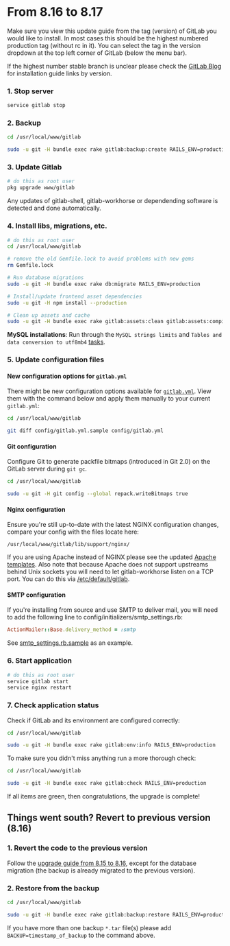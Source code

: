 # From 8.16 to 8.17

Make sure you view this update guide from the tag (version) of GitLab you would
like to install. In most cases this should be the highest numbered production
tag (without rc in it). You can select the tag in the version dropdown at the
top left corner of GitLab (below the menu bar).

If the highest number stable branch is unclear please check the
[GitLab Blog](https://about.gitlab.com/blog/archives.html) for installation
guide links by version.

### 1. Stop server

```bash
service gitlab stop
```

### 2. Backup

```bash
cd /usr/local/www/gitlab

sudo -u git -H bundle exec rake gitlab:backup:create RAILS_ENV=production
```

### 3. Update Gitlab

```bash
# do this as root user
pkg upgrade www/gitlab
```
Any updates of gitlab-shell, gitlab-workhorse or dependending software is detected and done automatically.

### 4. Install libs, migrations, etc.

```bash
# do this as root user
cd /usr/local/www/gitlab

# remove the old Gemfile.lock to avoid problems with new gems
rm Gemfile.lock

# Run database migrations
sudo -u git -H bundle exec rake db:migrate RAILS_ENV=production

# Install/update frontend asset dependencies
sudo -u git -H npm install --production

# Clean up assets and cache
sudo -u git -H bundle exec rake gitlab:assets:clean gitlab:assets:compile cache:clear RAILS_ENV=production
```

**MySQL installations**: Run through the `MySQL strings limits` and `Tables and data conversion to utf8mb4` [tasks](../install/database_mysql.md).


### 5. Update configuration files

#### New configuration options for `gitlab.yml`

There might be new configuration options available for [`gitlab.yml`][yaml]. View them with the command below and apply them manually to your current `gitlab.yml`:

```sh
cd /usr/local/www/gitlab

git diff config/gitlab.yml.sample config/gitlab.yml
```

#### Git configuration

Configure Git to generate packfile bitmaps (introduced in Git 2.0) on
the GitLab server during `git gc`.

```sh
cd /usr/local/www/gitlab

sudo -u git -H git config --global repack.writeBitmaps true
```

#### Nginx configuration

Ensure you're still up-to-date with the latest NGINX configuration changes, compare your config with the files locate here:

`/usr/local/www/gitlab/lib/support/nginx/`

If you are using Apache instead of NGINX please see the updated [Apache templates].
Also note that because Apache does not support upstreams behind Unix sockets you
will need to let gitlab-workhorse listen on a TCP port. You can do this
via [/etc/default/gitlab].

[Apache templates]: https://gitlab.com/gitlab-org/gitlab-recipes/tree/master/web-server/apache
[/etc/default/gitlab]: https://gitlab.com/gitlab-org/gitlab-ce/blob/8-17-stable/lib/support/init.d/gitlab.default.example#L38

#### SMTP configuration

If you're installing from source and use SMTP to deliver mail, you will need to add the following line
to config/initializers/smtp_settings.rb:

```ruby
ActionMailer::Base.delivery_method = :smtp
```

See [smtp_settings.rb.sample] as an example.

[smtp_settings.rb.sample]: https://gitlab.com/gitlab-org/gitlab-ce/blob/8-17-stable/config/initializers/smtp_settings.rb.sample#L13

### 6. Start application

```bash
# do this as root user
service gitlab start
service nginx restart
```

### 7. Check application status

Check if GitLab and its environment are configured correctly:

```bash
cd /usr/local/www/gitlab

sudo -u git -H bundle exec rake gitlab:env:info RAILS_ENV=production
```

To make sure you didn't miss anything run a more thorough check:

```bash
cd /usr/local/www/gitlab

sudo -u git -H bundle exec rake gitlab:check RAILS_ENV=production
```

If all items are green, then congratulations, the upgrade is complete!

## Things went south? Revert to previous version (8.16)

### 1. Revert the code to the previous version

Follow the [upgrade guide from 8.15 to 8.16](8.15-to-8.16.md), except for the
database migration (the backup is already migrated to the previous version).

### 2. Restore from the backup

```bash
cd /usr/local/www/gitlab

sudo -u git -H bundle exec rake gitlab:backup:restore RAILS_ENV=production
```

If you have more than one backup `*.tar` file(s) please add `BACKUP=timestamp_of_backup` to the command above.

[yaml]: https://gitlab.com/gitlab-org/gitlab-ce/blob/8-17-stable/config/gitlab.yml.example
[gl-example]: https://gitlab.com/gitlab-org/gitlab-ce/blob/8-17-stable/lib/support/init.d/gitlab.default.example
[pages-admin]: ../administration/pages/source.md
